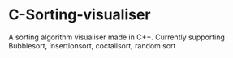 # C-Sorting-visualiser
A sorting algorithm visualiser made in C++. Currently supporting Bubblesort, Insertionsort, coctailsort, random sort

